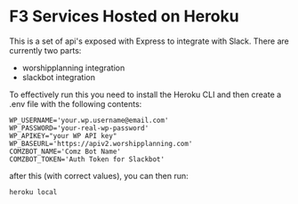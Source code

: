 # F3 Services Hosted on Heroku

This is a set of api's exposed with Express to integrate with Slack.  There are currently two parts:
 * worshipplanning integration
 * slackbot integration

To effectively run this you need to install the Heroku CLI and then create a .env file with the following contents:

```
WP_USERNAME='your.wp.username@email.com'
WP_PASSWORD='your-real-wp-password'
WP_APIKEY="your WP API key"
WP_BASEURL='https://apiv2.worshipplanning.com'
COMZBOT_NAME='Comz Bot Name'
COMZBOT_TOKEN='Auth Token for Slackbot'
```

after this (with correct values), you can then run:

```heroku local```
